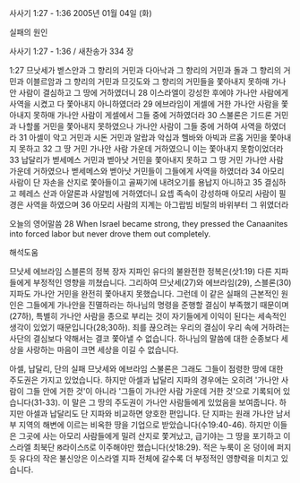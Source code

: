 사사기 1:27 - 1:36 
2005년 01월 04일 (화)

실패의 원인



사사기 1:27 - 1:36 / 새찬송가 334 장


1:27 므낫세가 벧스안과 그 향리의 거민과 다아낙과 그 향리의 거민과 돌과 그 향리의 거민과 이블르암과 그 향리의 거민과 므깃도와 그 향리의 거민들을 쫓아내지 못하매 가나안 사람이 결심하고 그 땅에 거하였더니 28 이스라엘이 강성한 후에야 가나안 사람에게 사역을 시켰고 다 쫓아내지 아니하였더라 29 에브라임이 게셀에 거한 가나안 사람을 쫓아내지 못하매 가나안 사람이 게셀에서 그들 중에 거하였더라 30 스불론은 기드론 거민과 나할롤 거민을 쫓아내지 못하였으나 가나안 사람이 그들 중에 거하여 사역을 하였더라 31 아셀이 악고 거민과 시돈 거민과 알랍과 악십과 헬바와 아빅과 르홉 거민을 쫓아내지 못하고 32 그 땅 거민 가나안 사람 가운데 거하였으니 이는 쫓아내지 못함이었더라 33 납달리가 벧세메스 거민과 벧아낫 거민을 쫓아내지 못하고 그 땅 거민 가나안 사람 가운데 거하였으나 벧세메스와 벧아낫 거민들이 그들에게 사역을 하였더라 34 아모리 사람이 단 자손을 산지로 쫓아들이고 골짜기에 내려오기를 용납지 아니하고 35 결심하고 헤레스 산과 아얄론과 사알빔에 거하였더니 요셉 족속이 강성하매 아모리 사람이 필경은 사역을 하였으며 36 아모리 사람의 지계는 아그랍빔 비탈의 바위부터 그 위였더라

오늘의 영어말씀
28 When Israel became strong, they pressed the Canaanites into forced labor but never drove them out completely.

해석도움





므낫세 에브라임 스블론의 정복
장자 지파인 유다의 불완전한 정복은(삿1:19) 다른 지파들에게 부정적인 영향을 끼쳤습니다. 그리하여 므낫세(27)와 에브라임(29), 스블론(30) 지파도 가나안 거민을 완전히 쫓아내지 못했습니다. 그런데 이 같은 실패의 근본적인 원인은 그들에게 가나안을 진멸하라는 하나님의 명령을 준행할 결심이 부족했기 때문이며(27하), 특별히 가나안 사람을 종으로 부리는 것이 자기들에게 이익이 된다는 세속적인 생각이 있었기 때문입니다(28;30하). 죄를 끊으려는 우리의 결심이 우리 속에 거하려는 사단의 결심보다 약해서는 결코 쫓아낼 수 없습니다. 하나님의 말씀에 대한 순종보다 세상을 사랑하는 마음이 크면 세상을 이길 수 없습니다.    

아셀, 납달리, 단의 실패
므낫세와 에브라임 스불론은 그래도 그들이 점령한 땅에 대한 주도권은 가지고 있었습니다. 하지만 아셀과 납달리 지파의 경우에는 오히려 '가나안 사람이 그들 안에 거한 것'이 아니라 '그들이 가나안 사람 가운데 거한 것'으로 기록되어 있습니다(31-33). 이 말은 그 땅의 주도권이 가나안 사람들에게 있었음을 보여줍니다. 하지만 아셀과 납달리도 단 지파와 비교하면 양호한 편입니다. 단 지파는 원래 가나안 남서부 지역의 해변에 이르는 비옥한 땅을 기업으로 받았습니다(수19:40-46). 하지만 이들은 그곳에 사는 아모리 사람들에게 밀려 산지로 쫓겨났고, 급기야는 그 땅을 포기하고 이스라엘 최북단 ꡐ라이스ꡑ로 이주해야만 했습니다(삿18:29). 적은 누룩이 온 덩이에 퍼지듯 유다의 작은 불신앙은 이스라엘 지파 전체에 갈수록 더 부정적인 영향력을 미치고 있습니다.